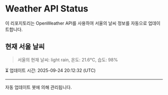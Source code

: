 
# Weather API Status

이 리포지토리는 OpenWeather API를 사용하여 서울의 날씨 정보를 자동으로 업데이트합니다.

## 현재 서울 날씨
> 서울의 현재 날씨: light rain, 온도: 21.6°C, 습도: 98%

⏳ 업데이트 시간: 2025-09-24 20:12:32 (UTC)

---
자동 업데이트 봇에 의해 관리됩니다.
